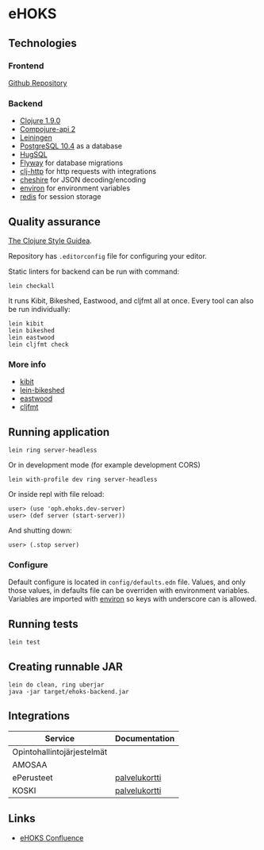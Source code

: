 # eHOKS

## Technologies

### Frontend

[Github Repository](https://github.com/Opetushallitus/ehoks-ui)

### Backend

+ [Clojure 1.9.0](https://clojure.org/)
+ [Compojure-api 2](https://github.com/metosin/compojure-api/)
+ [Leiningen](https://leiningen.org/)
+ [PostgreSQL 10.4](https://www.postgresql.org/) as a database
+ [HugSQL](https://www.hugsql.org/)
+ [Flyway](https://flywaydb.org/) for database migrations
+ [clj-http](https://github.com/dakrone/clj-http) for http requests with
integrations
+ [cheshire](https://github.com/dakrone/cheshire) for JSON decoding/encoding
+ [environ](https://github.com/weavejester/environ) for environment variables
+ [redis](https://redis.io/) for session storage

## Quality assurance

[The Clojure Style Guidea](https://github.com/bbatsov/clojure-style-guide).

Repository has `.editorconfig` file for configuring your editor.

Static linters for backend can be run with command:

``` shell
lein checkall
```

It runs Kibit, Bikeshed, Eastwood, and cljfmt all at once. Every tool can also
be run individually:

``` shell
lein kibit
lein bikeshed
lein eastwood
lein cljfmt check
```

### More info

+ [kibit](https://github.com/jonase/kibit)
+ [lein-bikeshed](https://github.com/dakrone/lein-bikeshed)
+ [eastwood](https://github.com/jonase/eastwood)
+ [cljfmt](https://github.com/weavejester/cljfmt)

## Running application

``` shell
lein ring server-headless
```

Or in development mode (for example development CORS)

``` shell
lein with-profile dev ring server-headless
```

Or inside repl with file reload:

``` repl
user> (use 'oph.ehoks.dev-server)
user> (def server (start-server))
```

And shutting down:

``` repl
user> (.stop server)
```

### Configure

Default configure is located in `config/defaults.edn` file. Values, and only
those values, in defaults file can be overriden with environment variables.
Variables are imported with [environ](https://github.com/weavejester/environ)
so keys with underscore can is allowed.

## Running tests

``` shell
lein test
```

## Creating runnable JAR

```
lein do clean, ring uberjar
java -jar target/ehoks-backend.jar
```

## Integrations

Service | Documentation
--------|--------------
Opintohallintojärjestelmät |
AMOSAA |
ePerusteet | [palvelukortti](https://confluence.csc.fi/display/OPHPALV/ePerusteet)
KOSKI | [palvelukortti](https://confluence.csc.fi/display/OPHPALV/Koski-palvelukortti)

## Links

+ [eHOKS Confluence](https://confluence.csc.fi/display/OPHPALV/eHOKS+-+hanke)
